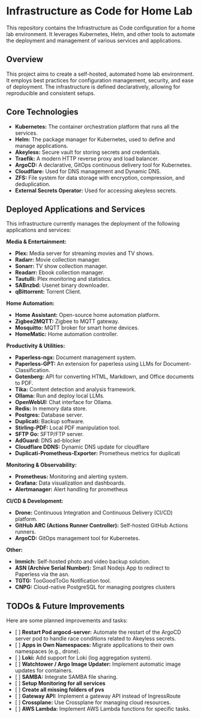 # Infrastructure as Code for Home Lab

This repository contains the Infrastructure as Code configuration for a home lab environment. It leverages Kubernetes, Helm, and other tools to automate the deployment and management of various services and applications.

## Overview

This project aims to create a self-hosted, automated home lab environment. It employs best practices for configuration management, security, and ease of deployment. The infrastructure is defined declaratively, allowing for reproducible and consistent setups.

## Core Technologies

-   **Kubernetes:** The container orchestration platform that runs all the services.
-   **Helm:** The package manager for Kubernetes, used to define and manage applications.
-   **Akeyless:** Secure vault for storing secrets and credentials.
-   **Traefik:** A modern HTTP reverse proxy and load balancer.
- **ArgoCD:** A declarative, GitOps continuous delivery tool for Kubernetes.
-   **Cloudflare:** Used for DNS management and Dynamic DNS.
-   **ZFS:** File system for data storage with encryption, compression, and deduplication.
- **External Secrets Operator:** Used for accessing akeyless secrets.

## Deployed Applications and Services

This infrastructure currently manages the deployment of the following applications and services:

**Media & Entertainment:**

-   **Plex:** Media server for streaming movies and TV shows.
-   **Radarr:** Movie collection manager.
-   **Sonarr:** TV show collection manager.
-   **Readarr:** Ebook collection manager.
- **Tautulli:** Plex monitoring and statistics.
-   **SABnzbd:** Usenet binary downloader.
- **qBittorrent:** Torrent Client.

**Home Automation:**

-   **Home Assistant:** Open-source home automation platform.
-   **Zigbee2MQTT:** Zigbee to MQTT gateway.
-   **Mosquitto:** MQTT broker for smart home devices.
-   **HomeMatic:** Home automation controller.

**Productivity & Utilities:**

-   **Paperless-ngx:** Document management system.
-   **Paperless-GPT:** An extension for paperless using LLMs for Document-Classification.
-   **Gotenberg:** API for converting HTML, Markdown, and Office documents to PDF.
-   **Tika:** Content detection and analysis framework.
-   **Ollama:** Run and deploy local LLMs.
-   **OpenWebUI:** Chat interface for Ollama.
- **Redis:** In memory data store.
-   **Postgres:** Database server.
-   **Duplicati:** Backup software.
-   **Stirling-PDF:** Local PDF manipulation tool.
-   **SFTP Go:** SFTP/FTP server.
- **AdGuard:** DNS ad-blocker
- **Cloudflare DDNS:** Dynamic DNS update for cloudflare
- **Duplicati-Prometheus-Exporter:** Prometheus metrics for duplicati

**Monitoring & Observability:**

-   **Prometheus:** Monitoring and alerting system.
-   **Grafana:** Data visualization and dashboards.
- **Alertmanager:** Alert handling for prometheus

**CI/CD & Development:**

-   **Drone:** Continuous Integration and Continuous Delivery (CI/CD) platform.
-   **GitHub ARC (Actions Runner Controller):** Self-hosted GitHub Actions runners.
- **ArgoCD:** GitOps management tool for Kubernetes.

**Other:**

-   **Immich:** Self-hosted photo and video backup solution.
-   **ASN (Archive Serial Number):** Small Nodejs App to redirect to Paperless via the asn.
-   **TGTG:** TooGoodToGo Notification tool.
- **CNPG:** Cloud-native PostgreSQL for managing postgres clusters

## TODOs & Future Improvements

Here are some planned improvements and tasks:

- \[ \] **Restart Pod argocd-server:** Automate the restart of the ArgoCD
  server pod to handle race conditions related to Akeyless secrets.
- \[ \] **Apps in Own Namespaces:** Migrate applications to their own
  namespaces (e.g., drone).
- \[ \] **Loki:** Add support for Loki (log aggregation system).
- \[ \] **Watchtower / Argo Image Updater:** Implement automatic image updates
  for containers.
- \[ \] **SAMBA:** Integrate SAMBA file sharing.
- \[ \] **Setup Monitoring for all services**
- \[ \] **Create all missing folders of pvs**
- \[ \] **Gateway API:** Implement a gateway API instead of IngressRoute
- \[ \] **Crossplane:** Use Crossplane for managing cloud resources.
- \[ \] **AWS Lambda:** Implement AWS Lambda functions for specific tasks.